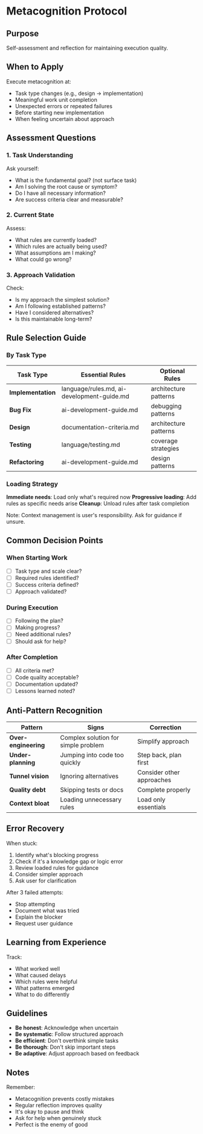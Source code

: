 # Metacognition Protocol

## Purpose

Self-assessment and reflection for maintaining execution quality.

## When to Apply

Execute metacognition at:
- Task type changes (e.g., design → implementation)
- Meaningful work unit completion
- Unexpected errors or repeated failures
- Before starting new implementation
- When feeling uncertain about approach

## Assessment Questions

### 1. Task Understanding

Ask yourself:
- What is the fundamental goal? (not surface task)
- Am I solving the root cause or symptom?
- Do I have all necessary information?
- Are success criteria clear and measurable?

### 2. Current State

Assess:
- What rules are currently loaded?
- Which rules are actually being used?
- What assumptions am I making?
- What could go wrong?

### 3. Approach Validation

Check:
- Is my approach the simplest solution?
- Am I following established patterns?
- Have I considered alternatives?
- Is this maintainable long-term?

## Rule Selection Guide

### By Task Type

| Task Type | Essential Rules | Optional Rules |
|-----------|----------------|----------------|
| **Implementation** | language/rules.md, ai-development-guide.md | architecture patterns |
| **Bug Fix** | ai-development-guide.md | debugging patterns |
| **Design** | documentation-criteria.md | architecture patterns |
| **Testing** | language/testing.md | coverage strategies |
| **Refactoring** | ai-development-guide.md | design patterns |

### Loading Strategy

**Immediate needs**: Load only what's required now
**Progressive loading**: Add rules as specific needs arise
**Cleanup**: Unload rules after task completion

Note: Context management is user's responsibility. Ask for guidance if unsure.

## Common Decision Points

### When Starting Work
- [ ] Task type and scale clear?
- [ ] Required rules identified?
- [ ] Success criteria defined?
- [ ] Approach validated?

### During Execution
- [ ] Following the plan?
- [ ] Making progress?
- [ ] Need additional rules?
- [ ] Should ask for help?

### After Completion
- [ ] All criteria met?
- [ ] Code quality acceptable?
- [ ] Documentation updated?
- [ ] Lessons learned noted?

## Anti-Pattern Recognition

| Pattern | Signs | Correction |
|---------|-------|------------|
| **Over-engineering** | Complex solution for simple problem | Simplify approach |
| **Under-planning** | Jumping into code too quickly | Step back, plan first |
| **Tunnel vision** | Ignoring alternatives | Consider other approaches |
| **Quality debt** | Skipping tests or docs | Complete properly |
| **Context bloat** | Loading unnecessary rules | Load only essentials |

## Error Recovery

When stuck:
1. Identify what's blocking progress
2. Check if it's a knowledge gap or logic error
3. Review loaded rules for guidance
4. Consider simpler approach
5. Ask user for clarification

After 3 failed attempts:
- Stop attempting
- Document what was tried
- Explain the blocker
- Request user guidance

## Learning from Experience

Track:
- What worked well
- What caused delays
- Which rules were helpful
- What patterns emerged
- What to do differently

## Guidelines

- **Be honest**: Acknowledge when uncertain
- **Be systematic**: Follow structured approach
- **Be efficient**: Don't overthink simple tasks
- **Be thorough**: Don't skip important steps
- **Be adaptive**: Adjust approach based on feedback

## Notes

Remember:
- Metacognition prevents costly mistakes
- Regular reflection improves quality
- It's okay to pause and think
- Ask for help when genuinely stuck
- Perfect is the enemy of good